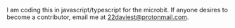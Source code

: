 I am coding this in javascript/typescript for the microbit. If anyone desires to become a contributor, email me at 22daviest@protonmail.com.
